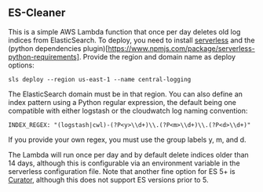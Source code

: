 ## ES-Cleaner

This is a simple AWS Lambda function that once per day deletes old log indices from ElasticSearch.  To deploy, you need to install [serverless](https://serverless.com) and the (python dependencies plugin)[https://www.npmjs.com/package/serverless-python-requirements].  Provide the region and domain name as deploy options:

```
sls deploy --region us-east-1 --name central-logging
```

The ElasticSearch domain must be in that region.  You can also define an index pattern using a Python regular expression, the default being one compatible with either logstash or the cloudwatch log naming convention:

```
INDEX_REGEX: "(logstash|cwl)-(?P<y>\\d+)\\.(?P<m>\\d+)\\.(?P<d>\\d+)"
```

If you provide your own regex, you must use the group labels y, m, and d.  

The Lambda will run once per day and by default delete indices older than 14 days, although this is configurable via an environment variable in the serverless configuration file.  Note that another fine option for ES 5+ is [Curator](https://github.com/elastic/curator), although this does not support ES versions prior to 5.
